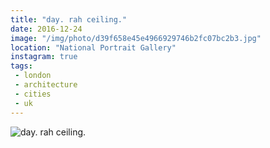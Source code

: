 ```yaml
---
title: "day. rah ceiling."
date: 2016-12-24
image: "/img/photo/d39f658e45e4966929746b2fc07bc2b3.jpg"
location: "National Portrait Gallery"
instagram: true
tags:
 - london
 - architecture
 - cities
 - uk
---
```


![day. rah ceiling.](/img/photo/d39f658e45e4966929746b2fc07bc2b3.jpg)
